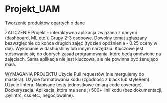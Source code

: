 # Projekt_UAM
Tworzenie produktów opartych o dane

ZALICZENIE
Projekt - interaktywna aplikacja związana z danymi (dashboard, ML etc.).
Grupy 2-3 osobowe.
Dowolny temat zgłaszany bezwzględnie do końca drugich zajęć (tydzień opóźnienia - 0.25 oceny w dół).
Wykonanie w dashu/shiny lub innym narzędziu.
Kluczowe jest stosowanie się do dobrych zasad programowania, które będą omówione na zajęciach.
Sama aplikacja nie jest kluczowa, ale nie powinna być żenująco mała.

WYMAGANIA PROJEKTU
Użycie Pull requestów (nie mergujemy do mastera).
Użycie formatowania kodu (zgodność z black lub styleRem).
Użycie lintera.
Napisane testy jednostkowe (miarą code coverage).
Dockeryzacja.
Aplikacja, która ma sens ;)
500+ linii kodu (bez dokumentacji, .pylintrc, css etc., negocjowalne).
